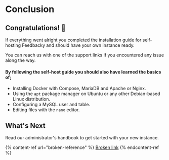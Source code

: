# Conclusion

## Congratulations! 🎉&#x20;

If everything went alright you completed the installation guide for self-hosting Feedbacky and should have your own instance ready.

You can reach us with one of the support links If you encountered any issue along the way.

#### By following the self-host guide you should also have learned the basics of;

* Installing Docker with Compose, MariaDB and Apache or Nginx.
* Using the `apt` package manager on Ubuntu or any other Debian-based Linux distribution.
* Configuring a MySQL user and table.
* Editing files with the `nano` editor.

## What's Next

Read our administrator's handbook to get started with your new instance.&#x20;

{% content-ref url="broken-reference" %}
[Broken link](broken-reference)
{% endcontent-ref %}
